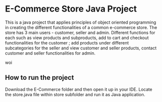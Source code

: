 # E-Commerce Store Java Project

This is a java project that applies principles of object oriented programming in creating the different functionalities of a common e-commerce store. The store has 3 main users - customer, seller and admin. Different functions for each such as view products and subproducts, add to cart and checkout functionalities for the customer ; add products under different subcategories for the seller and view customer and seller products, contact customer and seller functionalities for admin.

woi

## How to run the project

Download the E-Commerce folder and then open it up in your IDE. Locate the store.java file within store subfolder and run it as Java application.
